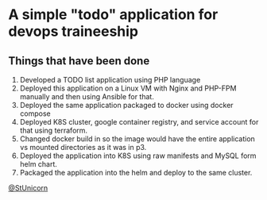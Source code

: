 # A simple "todo" application for devops traineeship

## Things that have been done

1. Developed a TODO list application using PHP language 
2. Deployed this application on a Linux VM with Nginx and PHP-FPM manually and then using Ansible for that.
3. Deployed the same application packaged to docker using docker compose
4. Deployed K8S cluster, google container registry, and service account for that using terraform.
5. Changed docker build in so the image would have the entire application vs mounted directories as it was in p3.
6. Deployed the application into K8S using raw manifests and MySQL form helm chart. 
7. Packaged the application into the helm and deploy to the same cluster.

[@StUnicorn](https://github.com/StUnicorn?tab=repositories)
